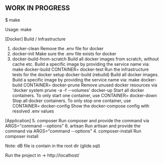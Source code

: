 ## WORK IN PROGRESS


$ make

Usage:
  make <target>

[Docker] Build / Infrastructure
1.  docker-clean                 Remove the .env file for docker
2.  docker-init                  Make sure the .env file exists for docker
3.  docker-build-from-scratch    Build all docker images from scratch, without cache etc. Build a specific image by providing the service name via: make docker-build CONTAINER=<service>
  docker-test                  Run the infrastructure tests for the docker setup
  docker-build     (rebuild)   Build all docker images. Build a specific image by providing the service name via: make docker-build CONTAINER=<service>
  docker-prune                 Remove unused docker resources via 'docker system prune -a -f --volumes'
  docker-up                    Start all docker containers. To only start one container, use CONTAINER=<service>
  docker-down                  Stop all docker containers. To only stop one container, use CONTAINER=<service>
  docker-config                Show the docker-compose config with resolved .env values

[Application]
5.  composer                     Run composer and provide the command via ARGS="command --options"
6.  artisan                      Run artisan and provide the command via ARGS="command --options"
4.  composer-install             Run composer install


Note: dB file is contain in the root dir (glide.sql)

Run the project in -> http://localhost/

